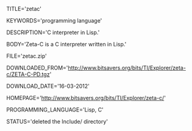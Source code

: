 
TITLE='zetac'

KEYWORDS='programming language'

DESCRIPTION='C interpreter in Lisp.'

BODY='Zeta-C is a C interpreter written in Lisp.'

FILE='zetac.zip'

DOWNLOADED_FROM='http://www.bitsavers.org/bits/TI/Explorer/zeta-c/ZETA-C-PD.tgz'

DOWNLOAD_DATE='16-03-2012'

HOMEPAGE='http://www.bitsavers.org/bits/TI/Explorer/zeta-c/'

PROGRAMMING_LANGUAGE='Lisp, C'

STATUS='deleted the Include/ directory'